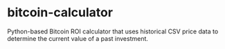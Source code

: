 # bitcoin-calculator
Python-based Bitcoin ROI calculator that uses historical CSV price data to determine the current value of a past investment.
